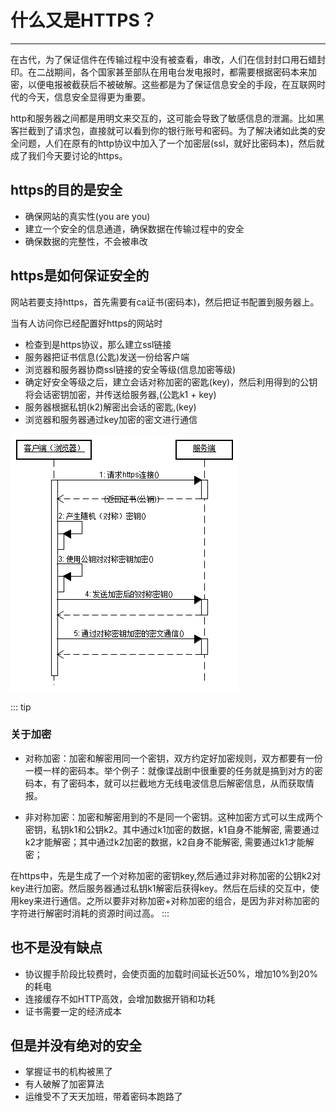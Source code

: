 # 什么又是HTTPS？

-------
在古代，为了保证信件在传输过程中没有被查看，串改，人们在信封封口用石蜡封印。在二战期间，各个国家甚至部队在用电台发电报时，都需要根据密码本来加密，以便电报被截获后不被破解。这些都是为了保证信息安全的手段，在互联网时代的今天，信息安全显得更为重要。

http和服务器之间都是用明文来交互的，这可能会导致了敏感信息的泄漏。比如黑客拦截到了请求包，直接就可以看到你的银行账号和密码。为了解决诸如此类的安全问题，人们在原有的http协议中加入了一个加密层(ssl，就好比密码本)，然后就成了我们今天要讨论的https。

## https的目的是安全

* 确保网站的真实性(you are you)
* 建立一个安全的信息通道，确保数据在传输过程中的安全
* 确保数据的完整性，不会被串改

## https是如何保证安全的

网站若要支持https，首先需要有ca证书(密码本)，然后把证书配置到服务器上。

当有人访问你已经配置好https的网站时

* 检查到是https协议，那么建立ssl链接
* 服务器把证书信息(公匙)发送一份给客户端
* 浏览器和服务器协商ssl链接的安全等级(信息加密等级)
* 确定好安全等级之后，建立会话对称加密的密匙(key)，然后利用得到的公钥将会话密钥加密，并传送给服务器,(公匙k1 + key)
* 服务器根据私钥(k2)解密出会话的密匙,(key)
* 浏览器和服务器通过key加密的密文进行通信

![img](./images/https.gif)

::: tip

### 关于加密

* 对称加密：加密和解密用同一个密钥，双方约定好加密规则，双方都要有一份一模一样的密码本。举个例子：就像谍战剧中很重要的任务就是搞到对方的密码本，有了密码本，就可以拦截地方无线电波信息后解密信息，从而获取情报。

* 非对称加密：加密和解密用到的不是同一个密钥。这种加密方式可以生成两个密钥，私钥k1和公钥k2。其中通过k1加密的数据，k1自身不能解密, 需要通过k2才能解密；其中通过k2加密的数据，k2自身不能解密, 需要通过k1才能解密；

在https中，先是生成了一个对称加密的密钥key,然后通过非对称加密的公钥k2对key进行加密。然后服务器通过私钥k1解密后获得key。然后在后续的交互中，使用key来进行通信。之所以要非对称加密+对称加密的组合，是因为非对称加密的字符进行解密时消耗的资源时间过高。
:::

## 也不是没有缺点

* 协议握手阶段比较费时，会使页面的加载时间延长近50%，增加10%到20%的耗电
* 连接缓存不如HTTP高效，会增加数据开销和功耗
* 证书需要一定的经济成本

## 但是并没有绝对的安全

* 掌握证书的机构被黑了
* 有人破解了加密算法
* 运维受不了天天加班，带着密码本跑路了
